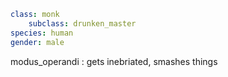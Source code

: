 ``` yaml
class: monk
	subclass: drunken_master
species: human
gender: male
```

modus_operandi : gets inebriated, smashes things